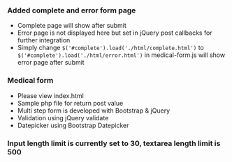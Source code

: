 ### Added complete and error form page

- Complete page will show after submit
- Error page is not displayed here but set in jQuery post callbacks for further integration
- Simply change
  `$('#complete').load('./html/complete.html')`
  to
  `$('#complete').load('./html/error.html')`
  in medical-form.js will show error page after submit

### Medical form

- Please view index.html
- Sample php file for return post value
- Multi step form is developed with Bootstrap & jQuery
- Validation using jQuery validate
- Datepicker using Bootstrap Datepicker

### Input length limit is currently set to 30, textarea length limit is 500
